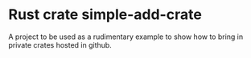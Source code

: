 # Rust crate simple-add-crate

A project to be used as a rudimentary example to show how to bring in private crates hosted in github.
